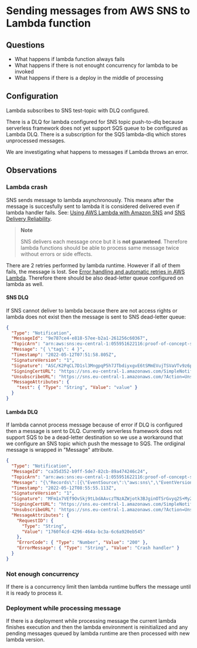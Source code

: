 # Sending messages from AWS SNS to Lambda function

## Questions

- What happens if lambda function always fails
- What happens if there is not enought concurrency for lambda to be invoked
- What happens if there is a deploy in the middle of processing

## Configuration

Lambda subscribes to SNS test-topic with DLQ configured.

There is a DLQ for lambda configured for SNS topic push-to-dlq because serverless framework does not yet support SQS queue to be configured as Lambda DLQ.
There is a subscription for the SQS lambda-dlq which stores
unprocessed messages.

We are investigating what happens to messages if Lambda throws an error.

## Observations

### Lambda crash

SNS sends message to lambda asynchronously. This means after the message is succesfully sent
to lambda it is considered delivered even if lambda handler fails.
See: [Using AWS Lambda with Amazon SNS](https://docs.aws.amazon.com/lambda/latest/dg/with-sns.html) and [SNS Delivery Reliability](https://aws.amazon.com/sns/faqs/#Reliability).

> **Note**
>
> SNS delivers each message once but it is **not guaranteed**. Therefore lambda functions should be able to process same message twice without errors or side effects.

There are 2 retries performed by lambda runtime. However if all of them fails, the message is lost. See [Error handling and automatic retries in AWS Lambda](https://docs.aws.amazon.com/lambda/latest/dg/invocation-retries.html).
Therefore there should be also dead-letter queue configured on lambda as well.

#### SNS DLQ

If SNS cannot deliver to lambda because there are not access rights or lambda does not exist then
the message is sent to SNS dead-letter queue:

```json
{
  "Type": "Notification",
  "MessageId": "9e787ce4-e818-57ee-b2a1-261256c60367",
  "TopicArn": "arn:aws:sns:eu-central-1:055951622116:proof-of-concept-sns-lambda-rs-test-topic",
  "Message": "{ \"tag\": 4 }",
  "Timestamp": "2022-05-12T07:51:58.805Z",
  "SignatureVersion": "1",
  "Signature": "ASC/K2PqCL7D1sl3MngpqP5h7JTbdiyxgvE6tSMmEVujTSVaVTv9z6pxdAm6aRRAw3J1dLKcZq4pQ7qpwx0pgOidRWHhB8VMiciDFl+VN56mqlZhTI9kTkBmLVmdq9TWyDbxGqmqnrnuEfPMbbBg4fy7dU8r0qdc6KnI+zqMO7wMfNZvilpiyOCG59MPl4HzjDlYf9fMSmoQVKifYaV7bmOECbqk6mD9fMNe03ZW9Mux5wyIPxeQpy+BMGqGbcxAqt2We/sAwKTrcuf8ICxkmhd0kPfAkoSrHzvLX7Qw/fW2ZqKGAHD1l85JY7vWSicYHSjwnr6jGGEfxD5OyworEQ==",
  "SigningCertURL": "https://sns.eu-central-1.amazonaws.com/SimpleNotificationService-7ff5318490ec183fbaddaa2a969abfda.pem",
  "UnsubscribeURL": "https://sns.eu-central-1.amazonaws.com/?Action=Unsubscribe&SubscriptionArn=arn:aws:sns:eu-central-1:055951622116:proof-of-concept-sns-lambda-rs-test-topic:4c1c5632-43a1-4b65-8a65-27c8ae85ebcf",
  "MessageAttributes": {
    "test": { "Type": "String", "Value": "value" }
  }
}
```

#### Lambda DLQ

If lambda cannot process message because of error if DLQ is configured then a message is sent to DLQ. Currently serverless framework does not support SQS to be
a dead-letter destination so we use a workaround that we configure an SNS topic
which push the message to SQS. The ordiginal message is wrapped in "Message" attribute.

```json
{
  "Type": "Notification",
  "MessageId": "ca35d352-b9ff-5de7-82cb-89a474246c24",
  "TopicArn": "arn:aws:sns:eu-central-1:055951622116:proof-of-concept-sns-lambda-rs-push-to-dlq-topic",
  "Message": "{\"Records\":[{\"EventSource\":\"aws:sns\",\"EventVersion\":\"1.0\",\"EventSubscriptionArn\":\"arn:aws:sns:eu-central-1:055951622116:proof-of-concept-sns-lambda-rs-test-topic:1a718daa-685e-4715-a077-52412d89f5a6\",\"Sns\":{\"Type\":\"Notification\",\"MessageId\":\"8f3efd37-496d-5abb-8127-a7c184748203\",\"TopicArn\":\"arn:aws:sns:eu-central-1:055951622116:proof-of-concept-sns-lambda-rs-test-topic\",\"Subject\":null,\"Message\":\"{ \\\"tag\\\": 1 }\",\"Timestamp\":\"2022-05-12T08:52:41.220Z\",\"SignatureVersion\":\"1\",\"Signature\":\"TmE8RnXGgKCNW4gGhCPmG4VNirWPoxnvIT37clB8/faRfrBknrpw3DS3wWKMw5O9EDNw+OuMwdOFt+4K+DS0/3Q1jFuyLxSqss5WK1LgkNucjGDPBcsNIJ0XIR3onzLWnBna0SvK0cYYXY/EhnXwfBsotSQ/u6k8LH1yRh1tWrJgr8UwhBWA7aJbDk9f4JIJ1B6l3SmUxgiNS/rDeYZTbStpB+SiVQxqkWgzxyl3IzHoXrMyB6XZhtqDFt2deqgyQFZi1JL6Z29BlgluQrdx+ZlEhYj3Gkp5Wq8KuHJkncmfzy0bpn32Zji17G6zumzr9b99yQnXaOanBOWAmbbs+Q==\",\"SigningCertUrl\":\"https://sns.eu-central-1.amazonaws.com/SimpleNotificationService-7ff5318490ec183fbaddaa2a969abfda.pem\",\"UnsubscribeUrl\":\"https://sns.eu-central-1.amazonaws.com/?Action=Unsubscribe&SubscriptionArn=arn:aws:sns:eu-central-1:055951622116:proof-of-concept-sns-lambda-rs-test-topic:1a718daa-685e-4715-a077-52412d89f5a6\",\"MessageAttributes\":{\"test\":{\"Type\":\"String\",\"Value\":\"value\"}}}}]}",
  "Timestamp": "2022-05-12T08:55:55.113Z",
  "SignatureVersion": "1",
  "Signature": "MFm1x7VEf9OvSkj9tLbdAAvczTNzAZWjotk3BJginOTSrGvyq2S+My2r88GLk2rQnucz/wg3MAYf7rkBg/eW+YXh09JfRZSKZHyAoANBIAauiQ/E5wcOaEVC+6USeKYZP0foIdtgn2A3Lp10ufq7wVzhXFiOh6kXBxoZ5gBxao3i825hECYqikwGPLUvmdbaZhqvvuwyO9+sbnWOuq/paZayRUXvxvlLcKIrAHKZIRqmeRmbRKdQeA2dkW7uIk87ysxW+sE0/vHaAoqkrV5O0Fnx7Nzgsrj6PuXPqJREVBrKncY6R1IDobbL8MTJaYptGLuiSG+HTIm4oHLUH9YGwg==",
  "SigningCertURL": "https://sns.eu-central-1.amazonaws.com/SimpleNotificationService-7ff5318490ec183fbaddaa2a969abfda.pem",
  "UnsubscribeURL": "https://sns.eu-central-1.amazonaws.com/?Action=Unsubscribe&SubscriptionArn=arn:aws:sns:eu-central-1:055951622116:proof-of-concept-sns-lambda-rs-push-to-dlq-topic:50bc7de2-2f6b-47be-80b3-072ec35e8cf2",
  "MessageAttributes": {
    "RequestID": {
      "Type": "String",
      "Value": "1760f4cd-4296-464a-bc3a-6c6a920eb545"
    },
    "ErrorCode": { "Type": "Number", "Value": "200" },
    "ErrorMessage": { "Type": "String", "Value": "Crash handler" }
  }
}
```

### Not enough concurrency

If there is a concurrency limit then lambda runtime buffers the message until it is ready to process it.

### Deployment while processing message

If there is a deployment while processing message the current lambda finishes execution and then the lambda environment
is reinitialized and any pending messages queued by lambda runtime are then processed with new lambda version.
